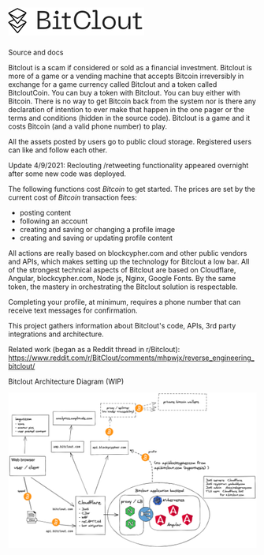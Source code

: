 # ![$BitClout](assets/img/camelcase_logo.svg)
Source and docs

Bitclout is a scam if considered or sold as a financial investment.  Bitclout is more of a game or a vending machine that accepts Bitcoin irreversibly in exchange for a game currency called Bitclout and a token called BitcloutCoin.  You can buy a token with Bitclout.  You can buy either with Bitcoin.  There is no way to get Bitcoin back from the system nor is there any declaration of intention to ever make that happen in the one pager or the terms and conditions (hidden in the source code).  Bitclout is a game and it costs Bitcoin (and a valid phone number) to play.

All the assets posted by users go to public cloud storage.  Registered users can like and follow each other.  

Update 4/9/2021: Reclouting /retweeting functionality appeared overnight after some new code was deployed.

The following functions cost *Bitcoin* to get started. The prices are set by the current cost of *Bitcoin* transaction fees:
- posting content
- following an account
- creating and saving or changing a profile image
- creating and saving or updating profile content

All actions are really based on blockcypher.com and other public vendors and APIs, which makes setting up the technology for Bitclout a low bar.  All of the strongest technical aspects of Bitclout are based on Cloudflare, Angular, blockcypher.com, Node js, Nginx, Google Fonts.  By the same token, the mastery in orchestrating the Bitclout solution is respectable.

Completing your profile, at minimum, requires a phone number that can receive text messages for confirmation.

This project gathers information about Bitclout's code, APIs, 3rd party integrations and architecture.

Related work (began as a Reddit thread in r/Bitclout):
https://www.reddit.com/r/BitClout/comments/mhpwjx/reverse_engineering_bitclout/

Bitclout Architecture Diagram (WIP)

![Bitclout Architecture](bitclout-arch-diagram-2021-04-08.png)

